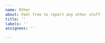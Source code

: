 ```yaml
---
name: Other
about: Feel free to report any other stuff
title: ''
labels: ''
assignees: ''

---
```



